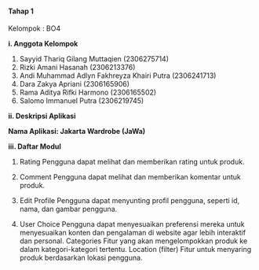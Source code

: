 #### Tahap 1

Kelompok : BO4

__i. Anggota Kelompok__

1. Sayyid Thariq Gilang Muttaqien (2306275714)
2. Rizki Amani Hasanah (2306213376)
3. Andi Muhammad Adlyn Fakhreyza Khairi Putra (2306241713)
4. Dara Zakya Apriani (2306165906)
5. Rama Aditya Rifki Harmono (2306165502)
6. Salomo Immanuel Putra (2306219745)

__ii. Deskripsi Aplikasi__

__Nama Aplikasi: Jakarta Wardrobe (JaWa)__

__iii. Daftar Modul__

1. Rating
Pengguna dapat melihat dan memberikan rating untuk produk.

2. Comment
Pengguna dapat melihat dan memberikan komentar untuk produk.

3. Edit Profile
Pengguna dapat menyunting profil pengguna, seperti id, nama, dan gambar pengguna.

4. User Choice
Pengguna dapat menyesuaikan preferensi mereka untuk menyesuaikan konten dan pengalaman di website agar lebih interaktif dan personal.
Categories
Fitur yang akan mengelompokkan produk ke dalam kategori-kategori tertentu.
Location (filter)
Fitur untuk menyaring produk berdasarkan lokasi pengguna.





